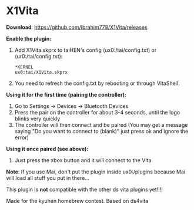 # X1Vita

**Download**: https://github.com/Ibrahim778/X1Vita/releases

**Enable the plugin:**

1. Add X1Vita.skprx to taiHEN's config (ux0:/tai/config.txt) or (ur0:/tai/config.txt):
	```
	*KERNEL
	ux0:tai/X1Vita.skprx
	```
2. You need to refresh the config.txt by rebooting or through VitaShell.

**Using it for the first time (pairing the controller):**

1. Go to Settings -> Devices -> Bluetooth Devices
2. Press the pair on the controller for about 3-4 seconds, until the logo blinks very quickly
3. The controller will then connect and be paired (You may get a message saying "Do you want to connect to (blank)" just press ok and ignore the error)

**Using it once paired (see above):**
1. Just press the xbox button and it will connect to the Vita

**Note**: If you use Mai, don't put the plugin inside ux0:/plugins because Mai will load all stuff you put in there...

This plugin is **not** compatible with the other ds vita plugins yet!!!!

Made for the kyuhen homebrew contest.
Based on ds4vita
